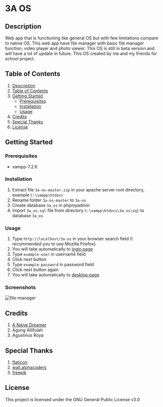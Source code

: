 # 3A OS

## Description

Web app that is functioning like general OS but with few limitations compare to native OS. This web app have file manager with basic file manager function, video player and photo viewer. This OS is still in beta version and will have a lot of update in future. This OS created by 
me and my friends for school project.

## Table of Contents

1. [Description](#description)
2. [Table of Contents](#table-of-contents)
3. [Getting Started](#getting-started)
   - [Prerequisites](#prerequisites)
   - [Installation](#installation)
   - [Usage](#usage)
4. [Credits](#credits)
5. [Special Thanks](#special-thanks)
6. [License](#license)

## Getting Started

### Prerequisites

- xampp-7.2.6

### Installation

1. Extract file ```3a-os-master.zip``` in your apache server root directory, example ```C:\xampp\htdocs```
2. Rename folder ```3a-os-master``` to ```3a-os```
3. Create database ```3a_os``` in phpmyadmin
4. Import ```3a_os.sql``` file from directory ```C:\xampp\htdocs\3a-os\sql``` to database ```3a_os```

### Usage

1. Type ```http://localhost/3a-os``` in your browser search field (I recommended you to use Mozilla Firefox)
2. You will take automatically to [login page](http://localhost/3a-os/page/sign-in)
3. Type ```example-user``` in username field
4. Click next button
5. Type ```example-password``` in password field
6. Click next button again
7. You will take automatically to [desktop page](http://localhost/3a-os/page/desktop)

### Screenshots

![file-manager](https://justanaivedreamer.files.wordpress.com/2018/07/file-manager.png)

## Credits

1. [A Naive Dreamer](https://github.com/A-Naive-Dreamer)
2. Agung Allifulah
3. Agustinus Roya

## Special Thanks
1. [flaticon](https://www.flaticon.com)
2. [wall.alphacoders](https://wall.alphacoders.com)
3. [freepik](https://www.freepik.com)

## License

This project is licensed under the GNU General Public License v3.0
